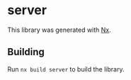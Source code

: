 # server

This library was generated with [Nx](https://nx.dev).

## Building

Run `nx build server` to build the library.
